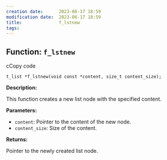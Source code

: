 ```yaml
---
creation date:		2023-06-17 18:59
modification date:	2023-06-17 18:59
title: 				f_lstnew
tags:
---
```

## Function: `f_lstnew`

cCopy code

`t_list *f_lstnew(void const *content, size_t content_size);`

**Description:**

This function creates a new list node with the specified content.

**Parameters:**

- `content`: Pointer to the content of the new node.
- `content_size`: Size of the content.

**Returns:**

Pointer to the newly created list node.